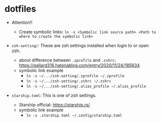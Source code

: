 # dotfiles

* Attention!!
  * Create symbolic links: `ln -s <Symbolic link source path> <Path to where to create the symbolic link>`

* `zsh-setting/`: These are zsh settings installed when login to or open zsh.
  * about difference between `.zprofile` and `.zshrc`: https://gallard316.hatenablog.com/entry/2020/11/24/185634
  * symbolic link example
    * `ln -s ~/.../zsh-setting/.zprofile ~/.zprofile`
    * `ln -s ~/.../zsh-setting/.zshrc ~/.zshrc`
    * `ln -s ~/.../zsh-setting/.alias_profile ~/.alias_profile`

* `starship.toml`: This is one of zsh settings.
  * Starship official: https://starship.rs/
  * symbolic link example
    * `ln -s .starship.toml ~/.config/starship.toml`